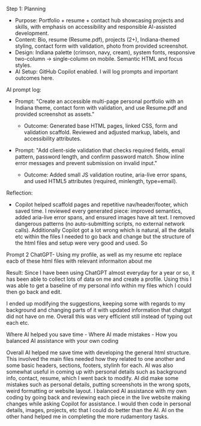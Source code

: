 Step 1: Planning

- Purpose: Portfolio + resume + contact hub showcasing projects and skills, with emphasis on accessibility and responsible AI-assisted development.
- Content: Bio, resume (Resume.pdf), projects (2+), Indiana-themed styling, contact form with validation, photo from provided screenshot.
- Design: Indiana palette (crimson, navy, cream), system fonts, responsive two-column -> single-column on mobile. Semantic HTML and focus styles.
- AI Setup: GitHub Copilot enabled. I will log prompts and important outcomes here.

AI prompt log:

- Prompt: "Create an accessible multi-page personal portfolio with an Indiana theme, contact form with validation, and use Resume.pdf and provided screenshot as assets."
	- Outcome: Generated base HTML pages, linked CSS, form and validation scaffold. Reviewed and adjusted markup, labels, and accessibility attributes.

- Prompt: "Add client-side validation that checks required fields, email pattern, password length, and confirm password match. Show inline error messages and prevent submission on invalid input."
	- Outcome: Added small JS validation routine, aria-live error spans, and used HTML5 attributes (required, minlength, type=email).

Reflection:

- Copilot helped scaffold pages and repetitive nav/header/footer, which saved time. I reviewed every generated piece: improved semantics, added aria-live error spans, and ensured images have alt text. I removed dangerous patterns (no auto-submitting scripts, no external network calls). Additionally Copilot got a lot wrong which is natural, all the details etc within the files I needed to go back and change but the structure of the html files and setup were very good and used.
So

Prompt 2 ChatGPT- Using my profile, as well as my resume etc replace eacb of these html files with relevant informaiton about me

Result: Since I have been using ChatGPT almost everyday for a year or so, it has been able to collect lots of data on me and create a profile. Using this I was able to get a baseline of my personal info within my files which I could then go back and edit.

I ended up modifying the suggestions, keeping some with regards to my background and changing parts of it with updated information that chatgpt did not have on me. Overall this was very efficient still instead of typing out each etc.


Where AI helped you save time - Where AI made mistakes - How you balanced AI assistance with your own coding

Overall AI helped me save time with developing the general html structure. This involved the main files needed how they related to one another and some basic headers, sections, footers, stylinh for each. AI was also somewhat useful in coming up with personal details such as background info, contact, resume, which I went back to modify. AI did make some mistakes such as personal details, putting screenshots in the wrong spots, weird formatting or website layout. I balanced AI assistance with my own coding by going back and reviewing each piece in the live website making changes while asking Copilot for assistance. I would then code in personal details, images, projects, etc that I could do better than the AI. AI on the other hand helped me in completing the more rudamentory tasks.
